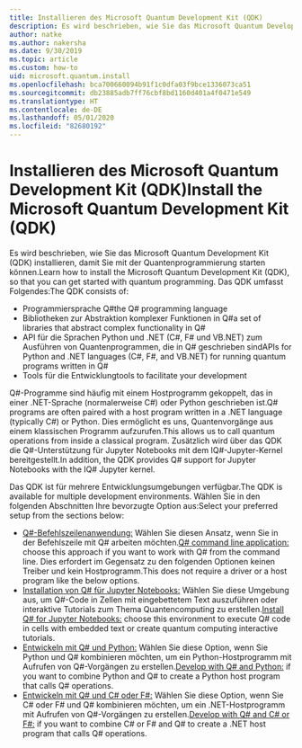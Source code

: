 ```yaml
---
title: Installieren des Microsoft Quantum Development Kit (QDK)
description: Es wird beschrieben, wie Sie das Microsoft Quantum Development Kit für C#-, Python- und Jupyter Notebook-Umgebungen installieren.
author: natke
ms.author: nakersha
ms.date: 9/30/2019
ms.topic: article
ms.custom: how-to
uid: microsoft.quantum.install
ms.openlocfilehash: bca700660094b91f1c0dfa03f9bce1336073ca51
ms.sourcegitcommit: db23885adb7ff76cbf8bd1160d401a4f0471e549
ms.translationtype: HT
ms.contentlocale: de-DE
ms.lasthandoff: 05/01/2020
ms.locfileid: "82680192"
---
```

# <a name="install-the-microsoft-quantum-development-kit-qdk"></a><span data-ttu-id="c9baf-103">Installieren des Microsoft Quantum Development Kit (QDK)</span><span class="sxs-lookup"><span data-stu-id="c9baf-103">Install the Microsoft Quantum Development Kit (QDK)</span></span>

<span data-ttu-id="c9baf-104">Es wird beschrieben, wie Sie das Microsoft Quantum Development Kit (QDK) installieren, damit Sie mit der Quantenprogrammierung starten können.</span><span class="sxs-lookup"><span data-stu-id="c9baf-104">Learn how to install the Microsoft Quantum Development Kit (QDK), so that you can get started with quantum programming.</span></span> <span data-ttu-id="c9baf-105">Das QDK umfasst Folgendes:</span><span class="sxs-lookup"><span data-stu-id="c9baf-105">The QDK consists of:</span></span>

- <span data-ttu-id="c9baf-106">Programmiersprache Q#</span><span class="sxs-lookup"><span data-stu-id="c9baf-106">the Q# programming language</span></span>
- <span data-ttu-id="c9baf-107">Bibliotheken zur Abstraktion komplexer Funktionen in Q#</span><span class="sxs-lookup"><span data-stu-id="c9baf-107">a set of libraries that abstract complex functionality in Q#</span></span>
- <span data-ttu-id="c9baf-108">API für die Sprachen Python und .NET (C#, F# und VB.NET) zum Ausführen von Quantenprogrammen, die in Q# geschrieben sind</span><span class="sxs-lookup"><span data-stu-id="c9baf-108">APIs for Python and .NET languages (C#, F#, and VB.NET) for running quantum programs written in Q#</span></span>
- <span data-ttu-id="c9baf-109">Tools für die Entwicklung</span><span class="sxs-lookup"><span data-stu-id="c9baf-109">tools to facilitate your development</span></span>

<span data-ttu-id="c9baf-110">Q#-Programme sind häufig mit einem Hostprogramm gekoppelt, das in einer .NET-Sprache (normalerweise C#) oder Python geschrieben ist.</span><span class="sxs-lookup"><span data-stu-id="c9baf-110">Q# programs are often paired with a host program written in a .NET language (typically C#) or Python.</span></span> <span data-ttu-id="c9baf-111">Dies ermöglicht es uns, Quantenvorgänge aus einem klassischen Programm aufzurufen.</span><span class="sxs-lookup"><span data-stu-id="c9baf-111">This allows us to call quantum operations from inside a classical program.</span></span>
<span data-ttu-id="c9baf-112">Zusätzlich wird über das QDK die Q#-Unterstützung für Jupyter Notebooks mit dem IQ#-Jupyter-Kernel bereitgestellt.</span><span class="sxs-lookup"><span data-stu-id="c9baf-112">In addition, the QDK provides Q# support for Jupyter Notebooks with the IQ# Jupyter kernel.</span></span>

<span data-ttu-id="c9baf-113">Das QDK ist für mehrere Entwicklungsumgebungen verfügbar.</span><span class="sxs-lookup"><span data-stu-id="c9baf-113">The QDK is available for multiple development environments.</span></span> <span data-ttu-id="c9baf-114">Wählen Sie in den folgenden Abschnitten Ihre bevorzugte Option aus:</span><span class="sxs-lookup"><span data-stu-id="c9baf-114">Select your preferred setup from the sections below:</span></span>

- <span data-ttu-id="c9baf-115">[Q#-Befehlszeilenanwendung:](xref:microsoft.quantum.install.standalone) Wählen Sie diesen Ansatz, wenn Sie in der Befehlszeile mit Q# arbeiten möchten.</span><span class="sxs-lookup"><span data-stu-id="c9baf-115">[Q# command line application:](xref:microsoft.quantum.install.standalone) choose this approach if you want to work with Q# from the command line.</span></span> <span data-ttu-id="c9baf-116">Dies erfordert im Gegensatz zu den folgenden Optionen keinen Treiber und kein Hostprogramm.</span><span class="sxs-lookup"><span data-stu-id="c9baf-116">This does not require a driver or a host program like the below options.</span></span>
- <span data-ttu-id="c9baf-117">[Installation von Q# für Jupyter Notebooks:](xref:microsoft.quantum.install.jupyter) Wählen Sie diese Umgebung aus, um Q#-Code in Zellen mit eingebettetem Text auszuführen oder interaktive Tutorials zum Thema Quantencomputing zu erstellen.</span><span class="sxs-lookup"><span data-stu-id="c9baf-117">[Install Q# for Jupyter Notebooks:](xref:microsoft.quantum.install.jupyter) choose this environment to execute Q# code in cells with embedded text or create quantum computing interactive tutorials.</span></span> 
- <span data-ttu-id="c9baf-118">[Entwickeln mit Q# und Python:](xref:microsoft.quantum.install.python) Wählen Sie diese Option, wenn Sie Python und Q# kombinieren möchten, um ein Python-Hostprogramm mit Aufrufen von Q#-Vorgängen zu erstellen.</span><span class="sxs-lookup"><span data-stu-id="c9baf-118">[Develop with Q# and Python:](xref:microsoft.quantum.install.python) if you want to combine Python and Q# to create a Python host program that calls Q# operations.</span></span>
- <span data-ttu-id="c9baf-119">[Entwickeln mit Q# und C# oder F#:](xref:microsoft.quantum.install.cs) Wählen Sie diese Option, wenn Sie C# oder F# und Q# kombinieren möchten, um ein .NET-Hostprogramm mit Aufrufen von Q#-Vorgängen zu erstellen.</span><span class="sxs-lookup"><span data-stu-id="c9baf-119">[Develop with Q# and C# or F#:](xref:microsoft.quantum.install.cs) if you want to combine C# or F# and Q# to create a .NET host program that calls Q# operations.</span></span>
